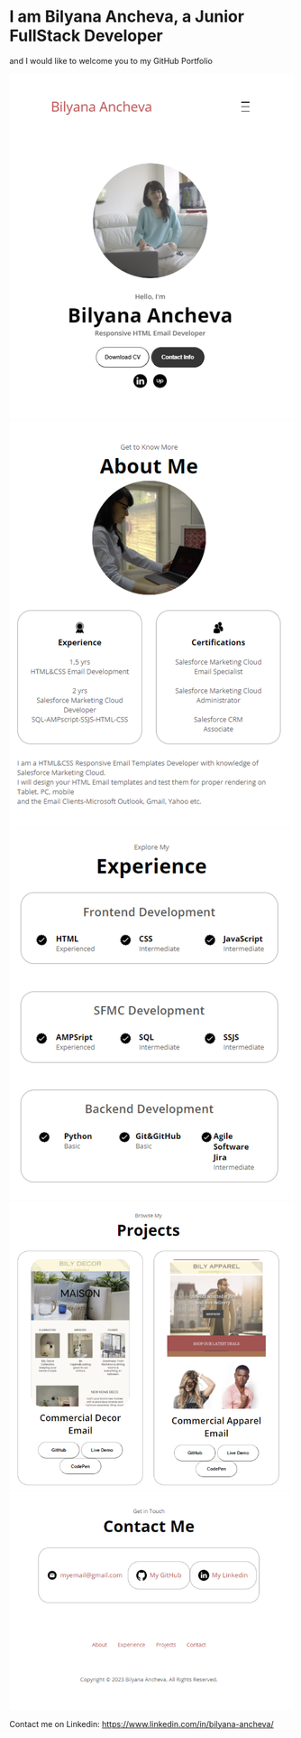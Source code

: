 # I am Bilyana Ancheva, a Junior FullStack Developer 
and I would like to welcome you to my GitHub Portfolio

![My Landing page](Assets/My-Landing-screenshot1.PNG)
![My Landing page](Assets/My-Landing-screenshot2.PNG)
![My Landing page](Assets/My-Landing-screenshot3.PNG)
![My Landing page](Assets/My-Landing-screenshot4.PNG)
![My Landing page](Assets/My-Landing-screenshot5.PNG)

Contact me on Linkedin: https://www.linkedin.com/in/bilyana-ancheva/

